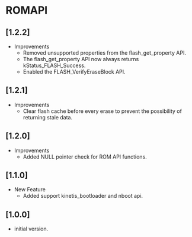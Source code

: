 # ROMAPI

## [1.2.2]

- Improvements
  - Removed unsupported properties from the flash_get_property API.
  - The flash_get_property API now always returns kStatus_FLASH_Success.
  - Enabled the FLASH_VerifyEraseBlock API.

## [1.2.1]

- Improvements
  - Clear flash cache before every erase to prevent the possibility of returning stale data.

## [1.2.0]

- Improvements
  - Added NULL pointer check for ROM API functions.

## [1.1.0]

- New Feature
  - Added support kinetis_bootloader and nboot api.

## [1.0.0]

- initial version.
